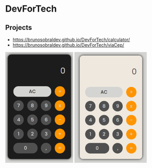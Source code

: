 # DevForTech
## Projects
- https://brunosobraldev.github.io/DevForTech/calculator/
- https://brunosobraldev.github.io/DevForTech/viaCep/
<div>
  <img src="https://github.com/BrunoSobralDEV/DevForTech/blob/main/calculator/assets/printscreen-Dark.PNG" height="350px">
  <img src="https://github.com/BrunoSobralDEV/DevForTech/blob/main/calculator/assets/printscreen-Light.PNG" height="350px">
</div>